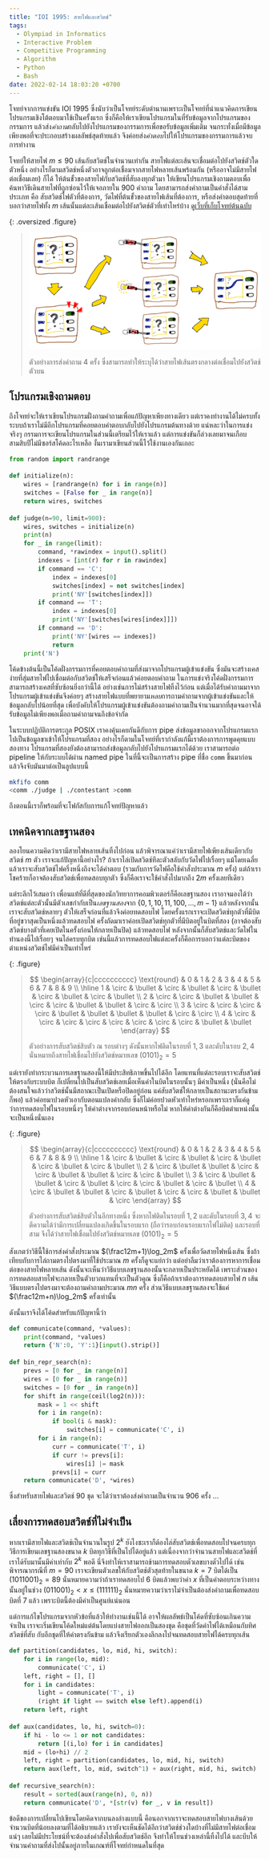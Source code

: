 ```yaml
---
title: "IOI 1995: สายไฟและสวิตช์"
tags:
  - Olympiad in Informatics
  - Interactive Problem
  - Competitive Programming
  - Algorithm
  - Python
  - Bash
date: 2022-02-14 18:03:20 +0700
---
```


โจทย์จากการแข่งขัน IOI 1995 ซึ่งนับว่าเป็นโจทย์ระดับตำนานเพราะเป็นโจทย์ที่นำแนวคิดการเขียนโปรแกรมเชิงโต้ตอบมาใช้เป็นครั้งแรก ซึ่งก็คือให้เราเขียนโปรแกรมในที่รับข้อมูลจากโปรแกรมของกรรมการ แล้วส่ง*คำถาม*กลับไปยังโปรแกรมของกรรมการเพื่อขอรับข้อมูลเพิ่มเติม จนกระทั่งเมื่อมีข้อมูลเพียงพอที่จะประกอบสร้างผลลัพธ์สุดท้ายแล้ว จึงค่อยส่ง*คำตอบ*ไปให้โปรแกรมของกรรมการแล้วจบการทำงาน

โจทย์ให้สายไฟ $m\le90$ เส้นกับสวิตช์ในจำนวนเท่ากัน สายไฟแต่ละเส้นจะเชื่อมต่อไปยังสวิตช์ตัวใดตัวหนึ่ง อย่างไรก็ตามสวิตช์หนึ่งตัวอาจถูกต่อเชื่อมจากสายไฟหลายเส้นพร้อมกัน (หรืออาจไม่มีสายไฟต่อเชื่อมเลย) ก็ได้ ให้ต้นขั้วของสายไฟกับสวิตช์ที่สับลงทุกตัวมา ให้เขียนโปรแกรมเชิงถามตอบเพื่อค้นหาวิธีเดินสายไฟที่ถูกซ่อนไว้ให้เจอภายใน $900$ คำถาม โดยสามารถส่งคำถามเป็นคำสั่งได้สามประเภท คือ สับสวิตช์ไฟตัวที่ต้องการ, วัดไฟที่ต้นขั้วของสายไฟเส้นที่ต้องการ, หรือส่งคำตอบสุดท้ายที่บอกว่าสายไฟทั้ง $m$ เส้นนั้นแต่ละเส้นเชื่อมต่อไปยังสวิตช์ตัวที่เท่าไหร่บ้าง [ดูเว็บที่เก็บโจทย์ต้นฉบับ][problem statement]

{: .oversized .figure}
> ![](/images/algorithm/misc/wires-and-switches.png)
>
> ตัวอย่างการส่งคำถาม 4 ครั้ง ซึ่งสามารถทำให้ระบุได้ว่าสายไฟเส้นตรงกลางต่อเชื่อมไปยังสวิตช์ตัวบน


## โปรแกรมเชิงถามตอบ

ถึงโจทย์จะให้เราเขียนโปรแกรมฝั่งถามคำถามเพื่อแก้ปัญหาเพียงทางเดียว แต่เราคงทำงานได้ไม่ครบทั้งระบบถ้าเราไม่มีอีกโปรแกรมที่คอยตอบคำตอบกลับไปยังโปรแกรมต้นทางด้วย แน่หละว่าในการแข่งจริงๆ กรรมการจะเขียนโปรแกรมในส่วนนี้เตรียมไว้ให้เราแล้ว แต่การแข่งขันก็ล่วงเลยมาจนเกือบสามสิบปีไม่มีซอร์สโค้ดอะไรเหลือ งั้นเรามาเขียนส่วนนี้ไว้ใช้งานเองกันเถอะ

``` python
from random import randrange

def initialize(n):
    wires = [randrange(n) for i in range(n)]
    switches = [False for _ in range(n)]
    return wires, switches

def judge(n=90, limit=900):
    wires, switches = initialize(n)
    print(n)
    for _ in range(limit):
        command, *rawindex = input().split()
        indexes = [int(r) for r in rawindex]
        if command == 'C':
            index = indexes[0]
            switches[index] = not switches[index]
            print('NY'[switches[index]])
        if command == 'T':
            index = indexes[0]
            print('NY'[switches[wires[index]]])
        if command == 'D':
            print('NY'[wires == indexes])
            return
    print('N')
```

โค้ดข้างต้นนี้เป็นโค้ดฝั่งกรรมการที่คอยตอบคำถามที่ส่งมาจากโปรแกรมผู้เข้าแข่งขัน ซึ่งมันจะสร้างเคสง่ายที่สุ่มสายไฟไปเชื่อมต่อกับสวิตช์ให้เสร็จก่อนแล้วค่อยตอบคำถาม ในการแข่งจริงโค้ดฝั่งกรรมการสามารถสร้างเคสที่ซับซ้อนยิ่งกว่านี้ได้ อย่างเช่นการไม่สร้างสายไฟทิ้งไว้ก่อน แต่เมื่อได้รับคำถามมาจากโปรแกรมผู้เข้าแข่งขันจึงค่อยๆ สร้างสายไฟแบบที่พยายาม*หลบ*การถามคำถามจากผู้เข้าแข่งขันและให้ข้อมูลกลับไปน้อยที่สุด เพื่อบังคับให้โปรแกรมผู้เข้าแข่งขันต้องถามคำถามเป็นจำนวนมากที่สุดจนอาจได้รับข้อมูลไม่เพียงพอเมื่อถามคำถามจนถึงข้อจำกัด

ในระบบปฏิบัติการตระกูล POSIX เราคงคุ้นเคยกันดีกับการ pipe ส่งข้อมูลขาออกจากโปรแกรมแรกไปเป็นข้อมูลขาเข้าให้โปรแกรมที่สอง อย่างไรก็ตามในโจทย์ที่เรากำลังแก้นี้เราต้องการการพูดคุยแบบสองทาง โปรแกรมที่สองยังต้องสามารถส่งข้อมูลกลับไปยังโปรแกรมแรกได้ด้วย เราสามารถต่อ pipeline ให้กับระบบได้ผ่าน named pipe ในที่นี้จะเป็นการสร้าง pipe ที่ชื่อ `comm` ขึ้นมาก่อน แล้วจึงจับมันมาต่อเป็นลูปแบบนี้

``` bash
mkfifo comm
<comm ./judge | ./contestant >comm
```

ถึงตอนนี้เราก็พร้อมที่จะโฟกัสกับการแก้โจทย์ปัญหาแล้ว


## เทคนิคจากเลขฐานสอง

ลองโยนความคิดว่าเรามีสายไฟหลายเส้นทิ้งไปก่อน แล้วพิจารณาแค่ว่าเรามีสายไฟเพียงเส้นเดียวกับสวิตช์ $m$ ตัว เราจะแก้ปัญหานี้อย่างไร? ถ้าเราไล่เปิดสวิตช์ทีละตัวสลับกับวัดไฟไปเรื่อยๆ แม้โดยเฉลี่ยแล้วเราจะสับสวิตช์ไฟครึ่งหนึ่งถึงจะได้คำตอบ (รวมกับการวัดไฟคือใช้คำสั่งประมาณ $m$ ครั้ง) แต่ถ้าเราโชคร้ายก็อาจต้องสับสวิตช์เพื่อทดสอบทุกตัว ซึ่งก็คือเราจะใช้คำสั่งไปมากถึง $2m$ ครั้งเลยทีเดียว

แต่ระลึกไว้เสมอว่า เพื่อนแท้ที่ดีที่สุดของนักวิทยาการคอมพิวเตอร์ก็คือเลขฐานสอง เราอาจมองได้ว่าสวิตช์แต่ละตัวนั้นมีตัวเลขกำกับเป็น*เลขฐานสอง*จาก $\lbrace0,1,10,11,100,\ldots,m{-}1\rbrace$ แล้วหลังจากนั้นเราจะสับสวิตช์หลายๆ ตัวให้เสร็จก่อนที่แล้วจึงค่อยทดสอบไฟ โดยครั้งแรกเราจะเปิดสวิตช์ทุกตัวที่มีบิตที่อยู่ขวาสุดเป็นหนึ่งแล้วทดสอบไฟ ครั้งถัดมาเราค่อยเปิดสวิตช์ทุกตัวที่มีบิตอยู่ในบิตที่สอง (อาจต้องสับสวิตช์บางตัวที่เคยเปิดในครั้งก่อนให้กลายเป็นปิด) แล้วทดสอบไฟ หลังจากนั้นก็สับสวิตช์และวัดไฟในทำนองนี้ไปเรื่อยๆ จนไล่ครบทุกบิต เช่นนี้แล้วการทดสอบไฟแต่ละครั้งก็คือการบอกว่าแต่ละบิตของตำแหน่งสวิตช์ไฟมีค่าเป็นเท่าไหร่

{: .figure}
> $$
> \begin{array}{c|cccccccccc}
> \text{round} & 0 & 1 & 2 & 3 & 4 & 5 & 6 & 7 & 8 & 9 \\
> \hline
> 1 & \circ & \bullet & \circ & \bullet & \circ & \bullet & \circ & \bullet & \circ & \bullet \\
> 2 & \circ & \circ & \bullet & \bullet & \circ & \circ & \bullet & \bullet & \circ & \circ \\
> 3 & \circ & \circ & \circ & \circ & \bullet & \bullet & \bullet & \bullet & \circ & \circ \\
> 4 & \circ & \circ & \circ & \circ & \circ & \circ & \circ & \circ & \bullet & \bullet
> \end{array}
> $$
>
> ตัวอย่างการสับสวิตช์สิบตัว ณ รอบต่างๆ ดังนั้นหากไฟติดในรอบที่ $1,3$ และดับในรอบ $2,4$ นั่นหมายถึงสายไฟเชื่อมไปยังสวิตช์หมายเลข $(0101)_2 = 5$

แต่เรายังทำกระบวนการเลขฐานสองนี้ให้มีประสิทธิภาพขึ้นไปได้อีก โดยแทนที่แต่ละรอบเราจะสับสวิตช์ให้ตรงกับระบบบิต ก็เปลี่ยนไปเป็นสับสวิตช์เลยเมื่อเห็นค่าในบิตในรอบนั้นๆ มีค่าเป็นหนึ่ง (นั่นคือไม่ต้องสนใจแล้วว่าสวิตช์นั้นมีสถาณะเป็นเปิดหรือปิดอยู่ก่อน แค่สับสวิตช์ให้กลายเป็นสถานะตรงกันข้ามก็พอ) แล้วค่อยมาปวดหัวเอากับตอนแปลงค่ากลับ ซึ่งก็ไม่ค่อยปวดหัวเท่าไหร่หรอกเพราะเราก็แค่ดูว่าการทดสอบไฟในรอบหนึ่งๆ ให้ค่าต่างจากรอบก่อนหน้าหรือไม่ หากให้ค่าต่างกันก็คือบิตตำแหน่งนั้นจะเป็นหนึ่งนั่นเอง

{: .figure}

> $$
> \begin{array}{c|cccccccccc}
> \text{round} & 0 & 1 & 2 & 3 & 4 & 5 & 6 & 7 & 8 & 9 \\
> \hline
> 1 & \circ & \bullet & \circ & \bullet & \circ & \bullet & \circ & \bullet & \circ & \bullet \\
> 2 & \circ & \bullet & \bullet & \circ & \circ & \bullet & \bullet & \circ & \circ & \bullet \\
> 3 & \circ & \bullet & \bullet & \circ & \bullet & \circ & \circ & \bullet & \circ & \bullet \\
> 4 & \circ & \bullet & \bullet & \circ & \bullet & \circ & \circ & \bullet  & \bullet & \circ
> \end{array}
> $$
>
> ตัวอย่างการสับสวิตช์สิบตัวในอีกทางหนึ่ง ซึ่งหากไฟติดในรอบที่ $1,2$ และดับในรอบที่ $3,4$ จะตีความได้ว่ามีการเปลี่ยนแปลงเกิดขึ้นในรอบแรก (ถือว่ารอบก่อนรอบแรกไฟไม่ติด) และรอบที่สาม จึงได้ว่าสายไฟเชื่อมไปยังสวิตช์หมายเลข $(0101)_2 = 5$

สังเกตว่าวิธีนี้ใช้การส่งคำสั่งประมาณ $(\frac12m+1)\log_2m$ ครั้งเพื่อวัดสายไฟหนึ่งเส้น ซึ่งถ้าเทียบกับการไล่ถามตรงไปตรงมาที่ใช้ประมาณ $m$ ครั้งก็ดูจะแย่กว่า แต่อย่าลืมว่าเราต้องการหาการเชื่อมต่อของสายไฟหลายเส้น ดังนั้นจะเห็นว่าวิธีแบบเลขฐานสองนั้นจะกลายเป็นประหยัดได้ เพราะส่วนของการทดสอบสายไฟจะกลายเป็นตัวบวกแทนที่จะเป็นตัวคูณ ซึ่งก็คือถ้าเราต้องการทดสอบสายไฟ $n$ เส้น วิธีแบบตรงไปตรงมาจะต้องถามคำถามประมาณ $mn$ ครั้ง ส่วนวิธีแบบเลขฐานสองจะใช้แค่ $(\frac12m+n)\log_2m$ ครั้งเท่านั้น

ดังนั้นเราจึงได้โค้ดสำหรับแก้ปัญหานี้ว่า

``` python
def communicate(command, *values):
    print(command, *values)
    return {'N':0, 'Y':1}[input().strip()]

def bin_repr_search(n):
    prevs = [0 for _ in range(n)]
    wires = [0 for _ in range(n)]
    switches = [0 for _ in range(n)]
    for shift in range(ceil(log2(n))):
        mask = 1 << shift
        for i in range(n):
            if bool(i & mask):
                switches[i] = communicate('C', i)
        for i in range(n):
            curr = communicate('T', i)
            if curr != prevs[i]:
                wires[i] |= mask
            prevs[i] = curr
    return communicate('D', *wires)
```

ซึ่งสำหรับสายไฟและสวิตช์ $90$ ชุด จะได้ว่าเราต้องส่งคำถามเป็นจำนวน $906$ ครั้ง ...


## เลี่ยงการทดสอบสวิตช์ที่ไม่จำเป็น

หากเรามีสายไฟและสวิตช์เป็นจำนวนในรูป $2^k$ ยังไงซะเราก็ต้องไล่สับสวิตช์เพื่อทดสอบไปจนครบทุกวิธีการเขียนเลขฐานสองขนาด $k$ บิตทุกวิธีที่เป็นไปได้อยู่แล้ว แต่เนื่องจากว่าจำนวนสายไฟและสวิตช์ที่เราได้รับมานั้นมีค่าเท่ากับ $2^k$ พอดี นึ่จึงทำให้เราสามารถข้ามการทดสอบตัวเลขบางตัวไปได้ เช่น พิจารณากรณีที่ $m=90$ เราจะเขียนตัวเลขให้กับสวิตช์ตัวสุดท้ายในขนาด $k=7$ บิตได้เป็น $(1011001)_2=89$ นั่นหมายความว่าถ้าเราทดสอบไป $6$ บิตแล้วพบว่าค่า $x$ ที่เป็นคำตอบระหว่างทางนั้นอยู่ในช่วง $(011001)_2 < x \le (111111)_2$ นั่นหมายความว่าเราไม่จำเป็นต้องส่งคำถามเพื่อทดสอบบิตที่ $7$ แล้ว เพราะบิตนี้ต้องมีค่าเป็นศูนย์แน่นอน

แต่การแก้ไขโปรแกรมจากหัวข้อที่แล้วให้ทำงานเช่นนี้ได้ อาจให้ผลลัพธ์เป็นโค้ดที่ซับซ้อนเกินความจำเป็น เราจะเริ่มเขียนโค้ดใหม่แต่ต้นโดยแบ่งสายไฟออกเป็นสองชุด คือชุดที่วัดค่าไฟได้เหมือนกับทิศสวิตช์ที่สับ กับอีกชุดที่ให้ค่าตรงกันข้าม แล้วจึงเรียกตัวเองลึกลงไปจนทดสอบสายไฟได้ครบทุกเส้น

``` python
def partition(candidates, lo, mid, hi, switch):
    for i in range(lo, mid):
        communicate('C', i)
    left, right = [], []
    for i in candidates:
        light = communicate('T', i)
        (right if light == switch else left).append(i)
    return left, right

def aux(candidates, lo, hi, switch=0):
    if hi - lo <= 1 or not candidates:
        return [(i,lo) for i in candidates]
    mid = (lo+hi) // 2
    left, right = partition(candidates, lo, mid, hi, switch)
    return aux(left, lo, mid, switch^1) + aux(right, mid, hi, switch)

def recursive_search(n):
    result = sorted(aux(range(n), 0, n))
    return communicate('D', *[str(v) for _, v in result])
```

ข้อดีของการเปลี่ยนไปเขียนโดยคิดจากบนลงล่างแบบนี้ คือนอกจากเราจะทดสอบสายไฟบางเส้นด้วยจำนวนบิตที่น้อยลงตามที่ได้อธิบายแล้ว เรายังจะเห็นชัดได้อีกว่าสวิตช์ช่วงใดบ้างที่ไม่มีสายไฟต่อเชื่อมแน่ๆ เลยไม่มีประโยชน์ที่จะต้องส่งคำสั่งไปเพื่อสับสวิตช์อีก จึงทำให้โยนช่วงเหล่านี้ทิ้งไปได้ และบีบให้จำนวนคำถามที่ส่งไปนั้นอยู่ภายในเกณฑ์ที่โจทย์กำหนดในที่สุด


[problem statement]: //ioinformatics.org/page/ioi-1995/21
